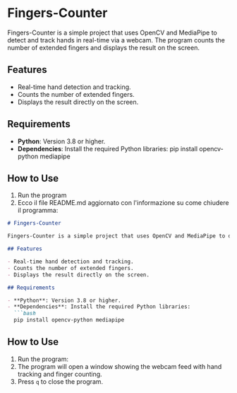 # Fingers-Counter

Fingers-Counter is a simple project that uses OpenCV and MediaPipe to detect and track hands in real-time via a webcam. The program counts the number of extended fingers and displays the result on the screen.

## Features

- Real-time hand detection and tracking.
- Counts the number of extended fingers.
- Displays the result directly on the screen.

## Requirements

- **Python**: Version 3.8 or higher.
- **Dependencies**: Install the required Python libraries: pip install opencv-python mediapipe

## How to Use

1) Run the program
2) Ecco il file README.md aggiornato con l'informazione su come chiudere il programma:

```markdown
# Fingers-Counter

Fingers-Counter is a simple project that uses OpenCV and MediaPipe to detect and track hands in real-time via a webcam. The program counts the number of extended fingers and displays the result on the screen.

## Features

- Real-time hand detection and tracking.
- Counts the number of extended fingers.
- Displays the result directly on the screen.

## Requirements

- **Python**: Version 3.8 or higher.
- **Dependencies**: Install the required Python libraries:
  ```bash
  pip install opencv-python mediapipe
  ```

## How to Use

1. Run the program:
2. The program will open a window showing the webcam feed with hand tracking and finger counting.
3. Press `q` to close the program.
